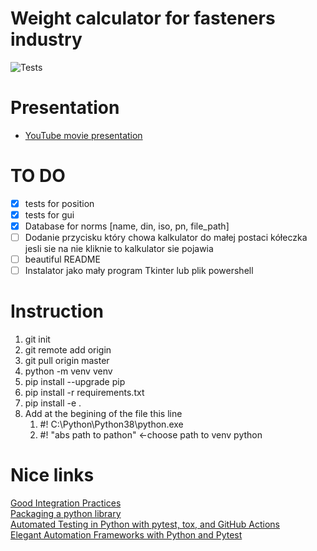  # Weight calculator for fasteners industry
![Tests](https://github.com/SzymonKwiecinski/Weight_calculator/actions/workflows/tests.yml/badge.svg)  
# Presentation
* [YouTube movie presentation](https://youtu.be/Jvrw1lSTFWY)


# TO DO
  * [x] tests for position
  * [x] tests for gui
  * [x] Database for norms [name, din, iso, pn, file_path]
  * [ ] Dodanie przycisku który chowa kalkulator do małej postaci kółeczka jesli sie na nie kliknie to kalkulator sie pojawia
  * [ ] beautiful README
  * [ ] Instalator jako mały program Tkinter lub plik powershell

# Instruction
  1. git init
  2. git remote add origin <https>
  3. git pull origin master
  4. python -m venv venv <!-- for python 3.10 --> 
  5. pip install --upgrade pip
  6. pip install -r requirements.txt
  7. pip install -e .
  8. Add at the begining of the file this line 
     1. #! C:\Python\Python38\python.exe
     2. #! "abs path to pathon" <-choose path to venv python  

# Nice links
[Good Integration Practices](https://docs.pytest.org/en/latest/explanation/goodpractices.html)  
[Packaging a python library](https://blog.ionelmc.ro/2014/05/25/python-packaging/#the-structure)  
[Automated Testing in Python with pytest, tox, and GitHub Actions](https://www.youtube.com/watch?v=DhUpxWjOhME&t=1100s)  
[Elegant Automation Frameworks with Python and Pytest](https://www.udemy.com/course/elegant-automation-frameworks-with-python-and-pytest/learn/lecture/11772944#overview)

